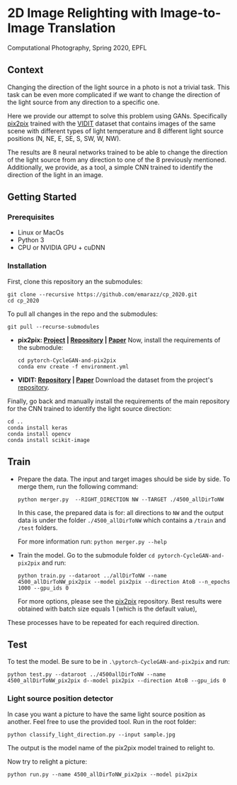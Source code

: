 # 2D Image Relighting with Image-to-Image Translation
Computational Photography, Spring 2020, EPFL

## Context

Changing the direction of the light source in a photo is not a trivial task. This task can be even more complicated if we want to change the direction of the light source from any direction to a specific one.

Here we provide our attempt to solve this problem using GANs.
Specifically [pix2pix](https://github.com/junyanz/pytorch-CycleGAN-and-pix2pix)  trained with the [VIDIT](https://github.com/majedelhelou/VIDIT) dataset that contains images of the same scene with different types of light temperature and 8 different light source positions (N, NE, E, SE, S, SW, W, NW).

The results are 8 neural networks trained to be able to change the direction of the light source from any direction to one of the 8 previously mentioned. Additionally, we provide, as a tool, a simple CNN trained to identify the direction of the light in an image.

## Getting Started
### Prerequisites

 - Linux or MacOs
 - Python 3
 - CPU or NVIDIA GPU + cuDNN

### Installation
First, clone this repository an the submodules:
```
git clone --recursive https://github.com/emarazz/cp_2020.git
cd cp_2020
```
 To pull all changes in the repo and the submodules:
```
git pull --recurse-submodules
```

 - **pix2pix: [Project](https://phillipi.github.io/pix2pix/) | [Repository](https://github.com/junyanz/pytorch-CycleGAN-and-pix2pix) | [Paper](https://arxiv.org/pdf/1611.07004.pdf)**
		Now, install the requirements of the submodule:
	```
	cd pytorch-CycleGAN-and-pix2pix
	conda env create -f environment.yml
	```

 - **VIDIT: [Repository](https://github.com/majedelhelou/VIDIT) |  [Paper](https://arxiv.org/pdf/2005.05460.pdf)**
	 Download the dataset from the project's [repository](https://github.com/majedelhelou/VIDIT).

Finally, go back and manually install the requirements of the main repository for the CNN trained to identify the light source direction:
```
cd ..
conda install keras
conda install opencv
conda install scikit-image

```

## Train

 - Prepare the data. The input and target images should be side by side. To merge them, run the following command:
	```
	python merger.py  --RIGHT_DIRECTION NW --TARGET ./4500_allDirToNW
	```
	 In this case, the prepared data is for: all directions to `NW` and the output data
	 is under the folder `./4500_allDirToNW` which contains a `/train` and
	 `/test` folders.

	 For more information run: `python merger.py --help`
- Train the model. Go to the submodule folder `cd pytorch-CycleGAN-and-pix2pix` and run:
	```
	python train.py --dataroot ../allDirToNW --name 4500_allDirToNW_pix2pix --model pix2pix --direction AtoB --n_epochs 1000 --gpu_ids 0
	```
	For more options, please see the [pix2pix](https://github.com/junyanz/pytorch-CycleGAN-and-pix2pix) repository.
	 Best results were obtained with batch size equals 1 (which is the default value),

These processes have to be repeated for each required direction.

## Test
To test the model. Be sure to be in `.\pytorch-CycleGAN-and-pix2pix` and run:
```
python test.py --dataroot ../4500allDirToNW --name 4500_allDirToNW_pix2pix d--model pix2pix --direction AtoB --gpu_ids 0
```

### Light source position detector
In case you want a picture to have the same light source position as another. Feel free to use the provided tool. Run in the root folder:
```
python classify_light_direction.py --input sample.jpg
```
The output is the model name of the pix2pix model trained to relight to.

Now try to relight a picture:

```
python run.py --name 4500_allDirToNW_pix2pix --model pix2pix
```
